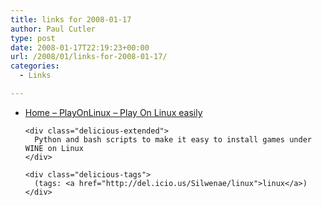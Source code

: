 ```yaml
---
title: links for 2008-01-17
author: Paul Cutler
type: post
date: 2008-01-17T22:19:23+00:00
url: /2008/01/links-for-2008-01-17/
categories:
  - Links

---
```

<ul class="delicious">
  <li>
    <div class="delicious-link">
      <a href="http://www.playonlinux.com/en">Home &#8211; PlayOnLinux &#8211; Play On Linux easily</a>
    </div>
    
    <div class="delicious-extended">
      Python and bash scripts to make it easy to install games under WINE on Linux
    </div>
    
    <div class="delicious-tags">
      (tags: <a href="http://del.icio.us/Silwenae/linux">linux</a>)
    </div>
  </li>
</ul>